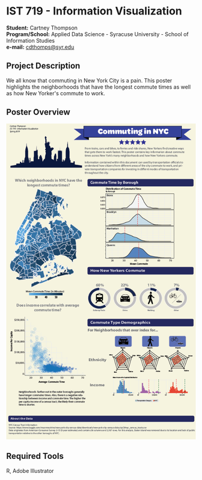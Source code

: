# IST 719 - Information Visualization
**Student:** Cartney Thompson <br />
**Program/School:** Applied Data Science - Syracuse University - School of Information Studies <br />
**e-mail:** cdthomps@syr.edu

## Project Description
We all know that commuting in New York City is a pain. This poster highlights the neighborhoods that have the longest commute times as well as how New Yorker's commute to work.

## Poster Overview

![Image of Commute_Poster](images/Commuting_in_NYC.PNG)

## Required Tools
R, Adobe Illustrator
